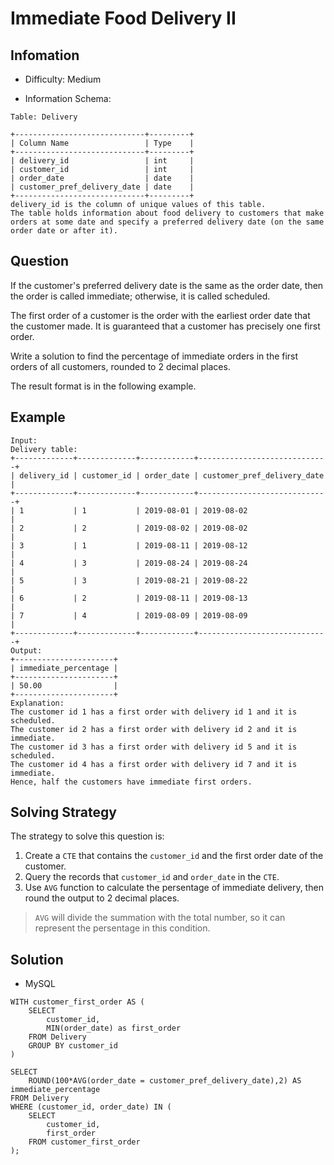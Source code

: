 # Immediate Food Delivery II

## Infomation

* Difficulty: Medium

* Information Schema:

```
Table: Delivery

+-----------------------------+---------+
| Column Name                 | Type    |
+-----------------------------+---------+
| delivery_id                 | int     |
| customer_id                 | int     |
| order_date                  | date    |
| customer_pref_delivery_date | date    |
+-----------------------------+---------+
delivery_id is the column of unique values of this table.
The table holds information about food delivery to customers that make orders at some date and specify a preferred delivery date (on the same order date or after it).

```

## Question

If the customer's preferred delivery date is the same as the order date, then the order is called immediate; otherwise, it is called scheduled.

The first order of a customer is the order with the earliest order date that the customer made. It is guaranteed that a customer has precisely one first order.

Write a solution to find the percentage of immediate orders in the first orders of all customers, rounded to 2 decimal places.

The result format is in the following example.

## Example

```
Input: 
Delivery table:
+-------------+-------------+------------+-----------------------------+
| delivery_id | customer_id | order_date | customer_pref_delivery_date |
+-------------+-------------+------------+-----------------------------+
| 1           | 1           | 2019-08-01 | 2019-08-02                  |
| 2           | 2           | 2019-08-02 | 2019-08-02                  |
| 3           | 1           | 2019-08-11 | 2019-08-12                  |
| 4           | 3           | 2019-08-24 | 2019-08-24                  |
| 5           | 3           | 2019-08-21 | 2019-08-22                  |
| 6           | 2           | 2019-08-11 | 2019-08-13                  |
| 7           | 4           | 2019-08-09 | 2019-08-09                  |
+-------------+-------------+------------+-----------------------------+
Output: 
+----------------------+
| immediate_percentage |
+----------------------+
| 50.00                |
+----------------------+
Explanation: 
The customer id 1 has a first order with delivery id 1 and it is scheduled.
The customer id 2 has a first order with delivery id 2 and it is immediate.
The customer id 3 has a first order with delivery id 5 and it is scheduled.
The customer id 4 has a first order with delivery id 7 and it is immediate.
Hence, half the customers have immediate first orders.
```

## Solving Strategy

The strategy to solve this question is:

1. Create a `CTE` that contains the `customer_id` and the first order date of the customer.
2. Query the records that `customer_id` and `order_date` in the `CTE`.
3. Use `AVG` function to calculate the persentage of immediate delivery, then round the output to 2 decimal places.

> `AVG` will divide the summation with the total number, so it can represent the persentage in this condition.

## Solution

* MySQL

```
WITH customer_first_order AS (
    SELECT 
        customer_id,
        MIN(order_date) as first_order
    FROM Delivery
    GROUP BY customer_id
)

SELECT 
    ROUND(100*AVG(order_date = customer_pref_delivery_date),2) AS immediate_percentage
FROM Delivery
WHERE (customer_id, order_date) IN (
    SELECT
        customer_id,
        first_order
    FROM customer_first_order
);
```
